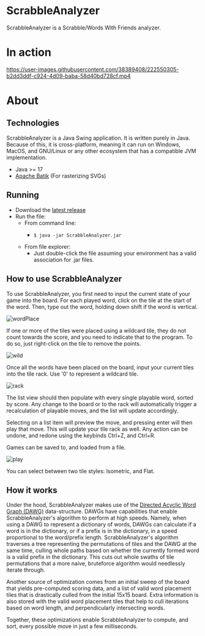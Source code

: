 # ScrabbleAnalyzer
ScrabbleAnalyzer is a Scrabble/Words With Friends analyzer.
# In action
https://user-images.githubusercontent.com/38389408/222550305-b2dd3ddf-c924-4d09-baba-58d40bd728cf.mp4
# About
## Technologies
ScrabbleAnalyzer is a Java Swing application. It is written purely in Java. Because of this, it is cross-platform, meaning it can run on Windows, MacOS, and GNU/Linux or any other ecosystem that has a compatible JVM implementation.
- Java >= 17
- [Apache Batik](https://xmlgraphics.apache.org/batik/) (For rasterizing SVGs)
## Running
- Download the [latest release](https://github.com/alex-huff/ScrabbleAnalyzer/releases)
- Run the file:
  - From command line: 
    - ```shell
      $ java -jar ScrabbleAnalyzer.jar
      ```
  - From file explorer:
    - Just double-click the file assuming your environment has a valid association for .jar files.
## How to use ScrabbleAnalyzer
To use ScrabbleAnalyzer, you first need to input the current state of your game into the board. For each played word, click on the tile at the start of the word. Then, type out the word, holding down shift if the word is vertical.

![wordPlace](https://user-images.githubusercontent.com/38389408/222557471-cb2053f9-d8ff-4698-bb45-be5758d544bd.gif)

If one or more of the tiles were placed using a wildcard tile, they do not count towards the score, and you need to indicate that to the program. To do so, just right-click on the tile to remove the points.

![wild](https://user-images.githubusercontent.com/38389408/222560334-f1b3c0a1-4728-4172-9e2b-1c9197f62687.gif)

Once all the words have been placed on the board, input your current tiles into the tile rack. Use '0' to represent a wildcard tile.

![rack](https://user-images.githubusercontent.com/38389408/222562407-931a5086-bdd1-4230-b20a-9e3df8f0173e.gif)

The list view should then populate with every single playable word, sorted by score. Any change to the board or to the rack will automatically trigger a recalculation of playable moves, and the list will update accordingly.

Selecting on a list item will preview the move, and pressing enter will then play that move. This will update your tile rack as well. Any action can be undone, and redone using the keybinds Ctrl+Z, and Ctrl+R.

Games can be saved to, and loaded from a file.

![play](https://user-images.githubusercontent.com/38389408/222566115-55b830f0-98e3-4752-8306-f85fd22e1446.gif)

You can select between two tile styles: Isometric, and Flat.
## How it works
Under the hood, ScrabbleAnalyzer makes use of the [Directed Acyclic Word Graph (DAWG)](https://en.wikipedia.org/wiki/Deterministic_acyclic_finite_state_automaton) data-structure. DAWGs have capabilities that enable ScrabbleAnalyzer's algorithm to perform at high speeds. Namely, when using a DAWG to represent a dictionary of words, DAWGs can calculate if a word is in the dictionary, or if a prefix is in the dictionary, in a speed proportional to the word/prefix length. ScrabbleAnalyzer's algorithm traverses a tree representing the permutations of tiles and the DAWG at the same time, culling whole paths based on whether the currently formed word is a valid prefix in the dictionary. This cuts out whole swaths of tile permutations that a more naive, bruteforce algorithm would needlessly iterate through.

Another source of optimization comes from an initial sweep of the board that yields pre-computed scoring data, and a list of valid word placement tiles that is drastically culled from the initial 15x15 board. Extra information is also stored with the valid word placement tiles that help to cull iterations based on word length, and perpendicularly intersecting words.

Together, these optimizations enable ScrabbleAnalyzer to compute, and sort, every possible move in just a few milliseconds.
